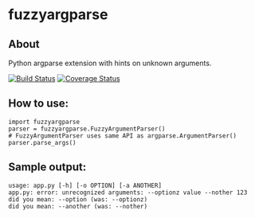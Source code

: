 # fuzzyargparse

## About
Python argparse extension with hints on unknown arguments.

[![Build Status](https://travis-ci.org/rogalski/fuzzyargparse.svg?branch=master)](https://travis-ci.org/rogalski/fuzzyargparse)
[![Coverage Status](https://coveralls.io/repos/github/rogalski/fuzzyargparse/badge.svg?branch=master)](https://coveralls.io/github/rogalski/fuzzyargparse?branch=master)

## How to use:

    import fuzzyargparse
    parser = fuzzyargparse.FuzzyArgumentParser()
    # FuzzyArgumentParser uses same API as argparse.ArgumentParser()
    parser.parse_args()

## Sample output:

    usage: app.py [-h] [-o OPTION] [-a ANOTHER]
    app.py: error: unrecognized arguments: --optionz value --nother 123
    did you mean: --option (was: --optionz)
    did you mean: --another (was: --nother)

